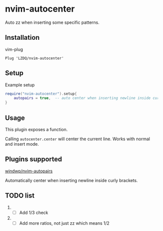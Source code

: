 # nvim-autocenter

Auto zz when inserting some specific patterns.

## Installation

vim-plug

```
Plug 'LZDQ/nvim-autocenter'
```

## Setup

Example setup

```lua
require("nvim-autocenter").setup{
    autopairs = true,  -- auto center when inserting newline inside curly brackets
}
```

## Usage

This plugin exposes a function.

Calling `autocenter.center` will center the current line. Works with normal and insert mode.

## Plugins supported

[windwp/nvim-autopairs](https://github.com/windwp/nvim-autopairs)

Automatically center when inserting newline inside curly brackets.

## TODO list

1. - [ ] Add 1/3 check
2. - [ ] Add more ratios, not just zz which means 1/2
